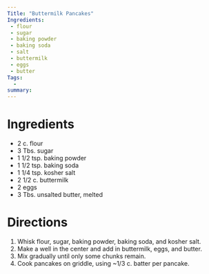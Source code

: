 ```yaml
---
Title: "Buttermilk Pancakes"
Ingredients: 
 - flour
 - sugar
 - baking powder
 - baking soda
 - salt
 - buttermilk
 - eggs
 - butter
Tags:
  - 
summary:
---
```


# Ingredients
- 2 c. flour
- 3 Tbs. sugar
- 1 1/2 tsp. baking powder
- 1 1/2 tsp. baking soda
- 1 1/4 tsp. kosher salt
- 2 1/2 c. buttermilk
- 2 eggs
- 3 Tbs. unsalted butter, melted

# Directions
1. Whisk flour, sugar, baking powder, baking soda, and kosher salt.
2. Make a well in the center and add in buttermilk, eggs, and butter.
3. Mix gradually until only some chunks remain.
4. Cook pancakes on griddle, using ~1/3 c. batter per pancake.
